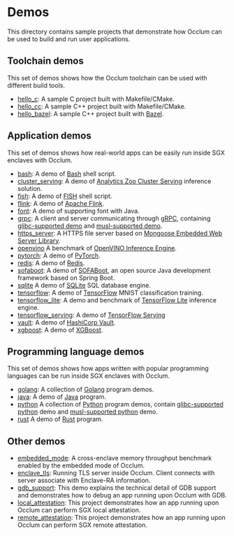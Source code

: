 # Demos

This directory contains sample projects that demonstrate how Occlum can be used to build and run user applications.

## Toolchain demos

This set of demos shows how the Occlum toolchain can be used with different build tools.

* [hello_c](hello_c/): A sample C project built with Makefile/CMake.
* [hello_cc](hello_cc/): A sample C++ project built with Makefile/CMake.
* [hello_bazel](hello_bazel/): A sample C++ project built with [Bazel](https://bazel.build).

## Application demos

This set of demos shows how real-world apps can be easily run inside SGX enclaves with Occlum.

* [bash](bash/): A demo of [Bash](https://www.gnu.org/software/bash/) shell script.
* [cluster_serving](cluster_serving/): A demo of [Analytics Zoo Cluster Serving](https://analytics-zoo.github.io/master/#ClusterServingGuide/ProgrammingGuide/) inference solution.
* [fish](fish/): A demo of [FISH](https://fishshell.com) shell script.
* [flink](flink/): A demo of [Apache Flink](https://flink.apache.org).
* [font](font/font_support_for_java): A demo of supporting font with Java.
* [grpc](grpc/): A client and server communicating through [gRPC](https://grpc.io), containing [glibc-supported demo](grpc/grpc_glibc) and [musl-supported demo](grpc/grpc_musl).
* [https_server](https_server/): A HTTPS file server based on [Mongoose Embedded Web Server Library](https://github.com/cesanta/mongoose).
* [openvino](openvino/) A benchmark of [OpenVINO Inference Engine](https://docs.openvinotoolkit.org/2019_R3/_docs_IE_DG_inference_engine_intro.html).
* [pytorch](pytorch/): A demo of [PyTorch](https://pytorch.org/).
* [redis](redis/): A demo of [Redis](https://redis.io).
* [sofaboot](sofaboot/): A demo of [SOFABoot](https://github.com/sofastack/sofa-boot), an open source Java development framework based on Spring Boot.
* [sqlite](sqlite/) A demo of [SQLite](https://www.sqlite.org) SQL database engine.
* [tensorflow](tensorflow/tensorflow_training): A demo of [TensorFlow](https://www.tensorflow.org/) MNIST classification training.
* [tensorflow_lite](tensorflow_lite/): A demo and benchmark of [TensorFlow Lite](https://www.tensorflow.org/lite) inference engine.
* [tensorflow_serving](tensorflow/tensorflow_serving): A demo of [TensorFlow Serving](https://github.com/tensorflow/serving) 
* [vault](golang/vault/): A demo of [HashiCorp Vault](https://github.com/hashicorp/vault).
* [xgboost](xgboost/): A demo of [XGBoost](https://xgboost.readthedocs.io/en/latest).

## Programming language demos

This set of demos shows how apps written with popular programming languages can be run inside SGX enclaves with Occlum.

* [golang](golang/): A collection of [Golang](https://golang.org) program demos.
* [java](java/): A demo of [Java](https://openjdk.java.net) program.
* [python](python/) A collection of [Python](https://www.python.org) program demos, contain [glibc-supported python](python/python_glibc) demo and [musl-supported python](python/python_musl) demo.
* [rust](rust/) A demo of [Rust](https://www.rust-lang.org) program.

## Other demos

* [embedded_mode](embedded_mode/): A cross-enclave memory throughput benchmark enabled by the embedded mode of Occlum.
* [enclave_tls](enclave_tls/): Running TLS server inside Occlum. Client connects with server associate with Enclave-RA information.  
* [gdb_support](gdb_support/): This demo explains the technical detail of GDB support and demonstrates how to debug an app running upon Occlum with GDB.
* [local_attestation](local_attestation/): This project demonstrates how an app running upon Occlum can perform SGX local attestation.
* [remote_attestation](remote_attestation/): This project demonstrates how an app running upon Occlum can perform SGX remote attestation.

